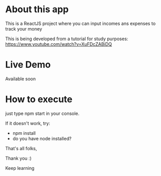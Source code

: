 # About this app

This is a ReactJS project where you can input incomes ans expenses to track your money

This is being developed from a tutorial for study purposes: https://www.youtube.com/watch?v=XuFDcZABiDQ

# Live Demo

Available soon

# How to execute

just type npm start in your console.

If it doesn't work, try:

- npm install
- do you have node installed?

That's all folks,

Thank you :)

Keep learning
